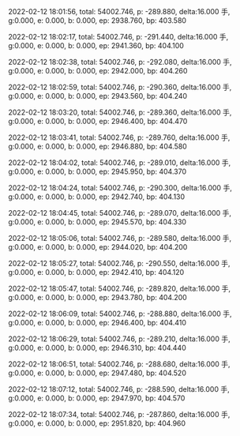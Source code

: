 2022-02-12 18:01:56, total: 54002.746, p: -289.880, delta:16.000 手, g:0.000, e: 0.000, b: 0.000, ep: 2938.760, bp: 403.580

2022-02-12 18:02:17, total: 54002.746, p: -291.440, delta:16.000 手, g:0.000, e: 0.000, b: 0.000, ep: 2941.360, bp: 404.100

2022-02-12 18:02:38, total: 54002.746, p: -292.080, delta:16.000 手, g:0.000, e: 0.000, b: 0.000, ep: 2942.000, bp: 404.260

2022-02-12 18:02:59, total: 54002.746, p: -290.360, delta:16.000 手, g:0.000, e: 0.000, b: 0.000, ep: 2943.560, bp: 404.240

2022-02-12 18:03:20, total: 54002.746, p: -289.360, delta:16.000 手, g:0.000, e: 0.000, b: 0.000, ep: 2946.400, bp: 404.470

2022-02-12 18:03:41, total: 54002.746, p: -289.760, delta:16.000 手, g:0.000, e: 0.000, b: 0.000, ep: 2946.880, bp: 404.580

2022-02-12 18:04:02, total: 54002.746, p: -289.010, delta:16.000 手, g:0.000, e: 0.000, b: 0.000, ep: 2945.950, bp: 404.370

2022-02-12 18:04:24, total: 54002.746, p: -290.300, delta:16.000 手, g:0.000, e: 0.000, b: 0.000, ep: 2942.740, bp: 404.130

2022-02-12 18:04:45, total: 54002.746, p: -289.070, delta:16.000 手, g:0.000, e: 0.000, b: 0.000, ep: 2945.570, bp: 404.330

2022-02-12 18:05:06, total: 54002.746, p: -289.580, delta:16.000 手, g:0.000, e: 0.000, b: 0.000, ep: 2944.020, bp: 404.200

2022-02-12 18:05:27, total: 54002.746, p: -290.550, delta:16.000 手, g:0.000, e: 0.000, b: 0.000, ep: 2942.410, bp: 404.120

2022-02-12 18:05:47, total: 54002.746, p: -289.820, delta:16.000 手, g:0.000, e: 0.000, b: 0.000, ep: 2943.780, bp: 404.200

2022-02-12 18:06:09, total: 54002.746, p: -288.880, delta:16.000 手, g:0.000, e: 0.000, b: 0.000, ep: 2946.400, bp: 404.410

2022-02-12 18:06:29, total: 54002.746, p: -289.210, delta:16.000 手, g:0.000, e: 0.000, b: 0.000, ep: 2946.310, bp: 404.440

2022-02-12 18:06:51, total: 54002.746, p: -288.680, delta:16.000 手, g:0.000, e: 0.000, b: 0.000, ep: 2947.480, bp: 404.520

2022-02-12 18:07:12, total: 54002.746, p: -288.590, delta:16.000 手, g:0.000, e: 0.000, b: 0.000, ep: 2947.970, bp: 404.570

2022-02-12 18:07:34, total: 54002.746, p: -287.860, delta:16.000 手, g:0.000, e: 0.000, b: 0.000, ep: 2951.820, bp: 404.960